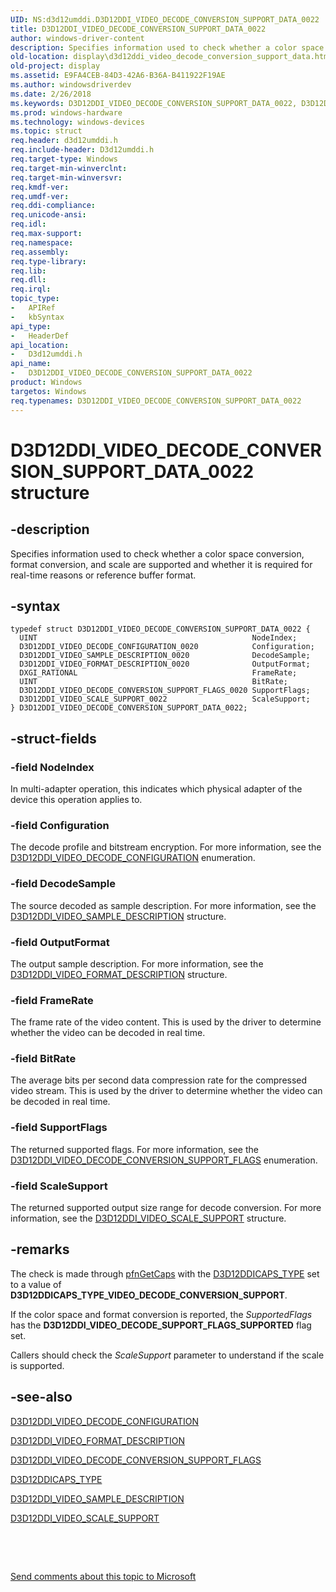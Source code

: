 ```yaml
---
UID: NS:d3d12umddi.D3D12DDI_VIDEO_DECODE_CONVERSION_SUPPORT_DATA_0022
title: D3D12DDI_VIDEO_DECODE_CONVERSION_SUPPORT_DATA_0022
author: windows-driver-content
description: Specifies information used to check whether a color space conversion, format conversion, and scale are supported and whether it is required for real-time reasons or reference buffer format.
old-location: display\d3d12ddi_video_decode_conversion_support_data.htm
old-project: display
ms.assetid: E9FA4CEB-84D3-42A6-B36A-B411922F19AE
ms.author: windowsdriverdev
ms.date: 2/26/2018
ms.keywords: D3D12DDI_VIDEO_DECODE_CONVERSION_SUPPORT_DATA_0022, D3D12DDI_VIDEO_DECODE_CONVERSION_SUPPORT_DATA_0022 structure [Display Devices], d3d12umddi/D3D12DDI_VIDEO_DECODE_CONVERSION_SUPPORT_DATA_0022, display.d3d12ddi_video_decode_conversion_support_data
ms.prod: windows-hardware
ms.technology: windows-devices
ms.topic: struct
req.header: d3d12umddi.h
req.include-header: D3d12umddi.h
req.target-type: Windows
req.target-min-winverclnt: 
req.target-min-winversvr: 
req.kmdf-ver: 
req.umdf-ver: 
req.ddi-compliance: 
req.unicode-ansi: 
req.idl: 
req.max-support: 
req.namespace: 
req.assembly: 
req.type-library: 
req.lib: 
req.dll: 
req.irql: 
topic_type:
-	APIRef
-	kbSyntax
api_type:
-	HeaderDef
api_location:
-	D3d12umddi.h
api_name:
-	D3D12DDI_VIDEO_DECODE_CONVERSION_SUPPORT_DATA_0022
product: Windows
targetos: Windows
req.typenames: D3D12DDI_VIDEO_DECODE_CONVERSION_SUPPORT_DATA_0022
---
```


# D3D12DDI_VIDEO_DECODE_CONVERSION_SUPPORT_DATA_0022 structure


## -description


Specifies information used to check whether a color space conversion, format conversion, and scale are supported and whether it is required for real-time reasons or reference buffer format.  


## -syntax


````
typedef struct D3D12DDI_VIDEO_DECODE_CONVERSION_SUPPORT_DATA_0022 {
  UINT                                                NodeIndex;
  D3D12DDI_VIDEO_DECODE_CONFIGURATION_0020            Configuration;
  D3D12DDI_VIDEO_SAMPLE_DESCRIPTION_0020              DecodeSample;
  D3D12DDI_VIDEO_FORMAT_DESCRIPTION_0020              OutputFormat;
  DXGI_RATIONAL                                       FrameRate;
  UINT                                                BitRate;
  D3D12DDI_VIDEO_DECODE_CONVERSION_SUPPORT_FLAGS_0020 SupportFlags;
  D3D12DDI_VIDEO_SCALE_SUPPORT_0022                   ScaleSupport;
} D3D12DDI_VIDEO_DECODE_CONVERSION_SUPPORT_DATA_0022;
````


## -struct-fields




### -field NodeIndex

In multi-adapter operation, this indicates which physical adapter of the device this operation applies to.


### -field Configuration

The decode profile and bitstream encryption.  For more information, see the  <a href="..\d3d12umddi\ne-d3d12umddi-d3d12ddi_video_decode_configuration_flags_0020.md">D3D12DDI_VIDEO_DECODE_CONFIGURATION</a> enumeration.


### -field DecodeSample

The source decoded as sample description.  For more information, see the  <a href="..\d3d12umddi\ns-d3d12umddi-d3d12ddi_video_sample_description_0020.md">D3D12DDI_VIDEO_SAMPLE_DESCRIPTION</a> structure.


### -field OutputFormat

The output sample description.  For more information, see the  <a href="..\d3d12umddi\ns-d3d12umddi-d3d12ddi_video_format_description_0020.md">D3D12DDI_VIDEO_FORMAT_DESCRIPTION</a> structure.


### -field FrameRate

The frame rate of the video content. This is used by the driver to determine whether the video can be decoded in real time.


### -field BitRate

The average bits per second data compression rate for the compressed video stream.  This is used by the driver to determine whether the video can be decoded in real time.


### -field SupportFlags

The returned supported flags. For more information, see the <a href="..\d3d12umddi\ne-d3d12umddi-d3d12ddi_video_decode_conversion_support_flags_0020.md">D3D12DDI_VIDEO_DECODE_CONVERSION_SUPPORT_FLAGS</a> enumeration.


### -field ScaleSupport

The returned supported output size range for decode conversion.  For more information, see the <a href="..\d3d12umddi\ns-d3d12umddi-d3d12ddi_video_scale_support_0022.md">D3D12DDI_VIDEO_SCALE_SUPPORT</a> structure.


## -remarks



The check is made through <a href="..\d3d12umddi\nc-d3d12umddi-pfnd3d12ddi_video_getcaps.md">pfnGetCaps</a> with the <a href="..\d3d12umddi\ne-d3d12umddi-d3d12ddicaps_type.md">D3D12DDICAPS_TYPE</a> set to a value of <b>D3D12DDICAPS_TYPE_VIDEO_DECODE_CONVERSION_SUPPORT</b>.

If the color space and format conversion is reported, the <i>SupportedFlags</i> has the <b>D3D12DDI_VIDEO_DECODE_SUPPORT_FLAGS_SUPPORTED</b> flag set.  

Callers should check the <i>ScaleSupport</i> parameter to understand if the scale is supported.




## -see-also

<a href="..\d3d12umddi\ne-d3d12umddi-d3d12ddi_video_decode_configuration_flags_0020.md">D3D12DDI_VIDEO_DECODE_CONFIGURATION</a>



<a href="..\d3d12umddi\ns-d3d12umddi-d3d12ddi_video_format_description_0020.md">D3D12DDI_VIDEO_FORMAT_DESCRIPTION</a>



<a href="..\d3d12umddi\ne-d3d12umddi-d3d12ddi_video_decode_conversion_support_flags_0020.md">D3D12DDI_VIDEO_DECODE_CONVERSION_SUPPORT_FLAGS</a>



<a href="..\d3d12umddi\ne-d3d12umddi-d3d12ddicaps_type.md">D3D12DDICAPS_TYPE</a>



<a href="..\d3d12umddi\ns-d3d12umddi-d3d12ddi_video_sample_description_0020.md">D3D12DDI_VIDEO_SAMPLE_DESCRIPTION</a>



<a href="..\d3d12umddi\ns-d3d12umddi-d3d12ddi_video_scale_support_0022.md">D3D12DDI_VIDEO_SCALE_SUPPORT</a>



 

 

<a href="mailto:wsddocfb@microsoft.com?subject=Documentation%20feedback [display\display]:%20D3D12DDI_VIDEO_DECODE_CONVERSION_SUPPORT_DATA_0022 structure%20 RELEASE:%20(2/26/2018)&amp;body=%0A%0APRIVACY STATEMENT%0A%0AWe use your feedback to improve the documentation. We don't use your email address for any other purpose, and we'll remove your email address from our system after the issue that you're reporting is fixed. While we're working to fix this issue, we might send you an email message to ask for more info. Later, we might also send you an email message to let you know that we've addressed your feedback.%0A%0AFor more info about Microsoft's privacy policy, see http://privacy.microsoft.com/en-us/default.aspx." title="Send comments about this topic to Microsoft">Send comments about this topic to Microsoft</a>

